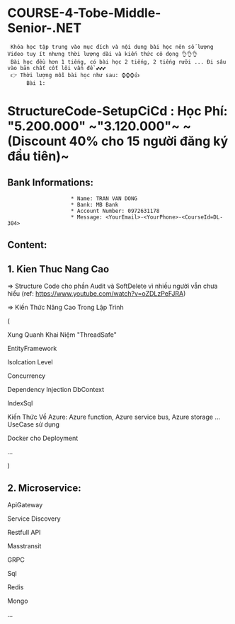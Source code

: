# COURSE-4-Tobe-Middle-Senior-.NET

     Khóa học tập trung vào mục đích và nội dung bài học nên số lượng Video tuy ít nhưng thời lượng dài và kiến thức cô đọng 👌👌👌
     Bài học đều hơn 1 tiếng, có bài học 2 tiếng, 2 tiếng rưỡi ... Đi sâu vào bản chất cốt lõi vấn đề 💕💕💕
     👉 Thời lượng mỗi bài học như sau: ⌚⌚⌚👍
          Bài 1: 
# StructureCode-SetupCiCd : Học Phí: "5.200.000" ~"3.120.000"~ ~(Discount 40% cho 15 người đăng ký đầu tiên)~
  ## Bank Informations:  
                        * Name: TRAN VAN DONG 
                        * Bank: MB Bank
                        * Account Number: 0972631178
                        * Message: <YourEmail>-<YourPhone>-<CourseId=DL-304>
  ## Content:
  ## 1. Kien Thuc Nang Cao
     
=> Structure Code cho phần Audit và SoftDelete vì nhiều người vẫn chưa hiểu  (ref: https://www.youtube.com/watch?v=oZDLzPeFJRA)

=> Kiến Thức Nâng Cao Trong Lập Trình 

( 

 Xung Quanh Khai Niệm "ThreadSafe"
 
 EntityFramework
 
 Isolcation Level
 
 Concurrency
 
 Dependency Injection DbContext
 
 IndexSql
 
 Kiến Thức Về Azure: Azure function, Azure service bus, Azure storage ... UseCase sử dụng
 
 Docker cho Deployment
 
 ...
 
) 
## 2. Microservice: 

 ApiGateway
 
 Service Discovery
 
 Restfull API
 
 Masstransit
 
 GRPC
 
 Sql
 
 Redis
 
 Mongo
 
 ...
